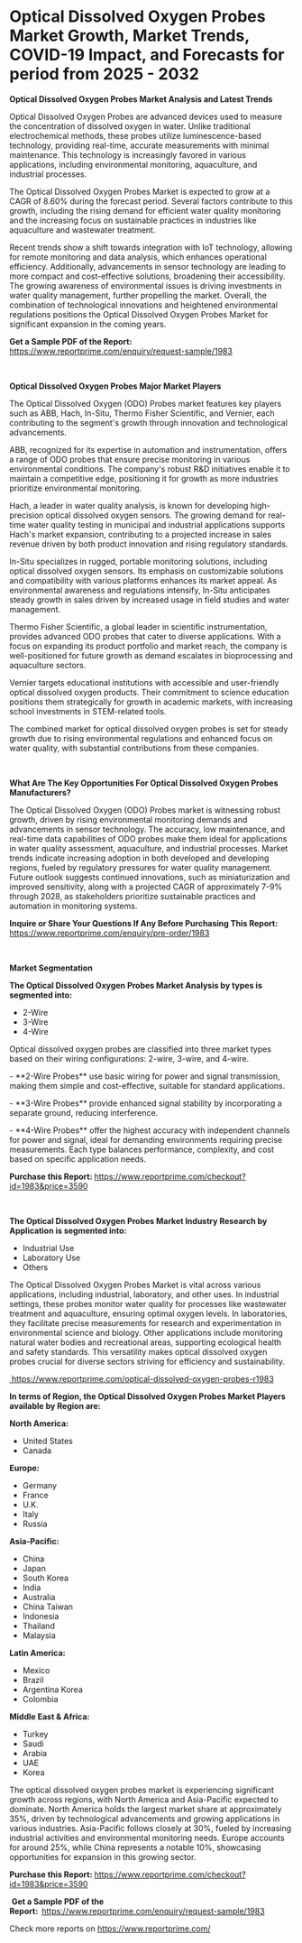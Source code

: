 <p><h1>Optical Dissolved Oxygen Probes Market Growth, Market Trends, COVID-19 Impact, and Forecasts for period from 2025 - 2032</h1></p><p><strong>Optical Dissolved Oxygen Probes Market Analysis and Latest Trends</strong></p>
<p><p>Optical Dissolved Oxygen Probes are advanced devices used to measure the concentration of dissolved oxygen in water. Unlike traditional electrochemical methods, these probes utilize luminescence-based technology, providing real-time, accurate measurements with minimal maintenance. This technology is increasingly favored in various applications, including environmental monitoring, aquaculture, and industrial processes.</p><p>The Optical Dissolved Oxygen Probes Market is expected to grow at a CAGR of 8.60% during the forecast period. Several factors contribute to this growth, including the rising demand for efficient water quality monitoring and the increasing focus on sustainable practices in industries like aquaculture and wastewater treatment. </p><p>Recent trends show a shift towards integration with IoT technology, allowing for remote monitoring and data analysis, which enhances operational efficiency. Additionally, advancements in sensor technology are leading to more compact and cost-effective solutions, broadening their accessibility. The growing awareness of environmental issues is driving investments in water quality management, further propelling the market. Overall, the combination of technological innovations and heightened environmental regulations positions the Optical Dissolved Oxygen Probes Market for significant expansion in the coming years.</p></p>
<p><strong>Get a Sample PDF of the Report:&nbsp;</strong> <a href="https://www.reportprime.com/enquiry/request-sample/1983?utm_campaign=2730&utm_medium=2&utm_source=Github&utm_content=ia&utm_term=18032025&utm_id=optical-dissolved-oxygen-probes">https://www.reportprime.com/enquiry/request-sample/1983</a></p>
<p>&nbsp;</p>
<p><strong>Optical Dissolved Oxygen Probes Major Market Players</strong></p>
<p><p>The Optical Dissolved Oxygen (ODO) Probes market features key players such as ABB, Hach, In-Situ, Thermo Fisher Scientific, and Vernier, each contributing to the segment's growth through innovation and technological advancements. </p><p>ABB, recognized for its expertise in automation and instrumentation, offers a range of ODO probes that ensure precise monitoring in various environmental conditions. The company's robust R&D initiatives enable it to maintain a competitive edge, positioning it for growth as more industries prioritize environmental monitoring.</p><p>Hach, a leader in water quality analysis, is known for developing high-precision optical dissolved oxygen sensors. The growing demand for real-time water quality testing in municipal and industrial applications supports Hach's market expansion, contributing to a projected increase in sales revenue driven by both product innovation and rising regulatory standards.</p><p>In-Situ specializes in rugged, portable monitoring solutions, including optical dissolved oxygen sensors. Its emphasis on customizable solutions and compatibility with various platforms enhances its market appeal. As environmental awareness and regulations intensify, In-Situ anticipates steady growth in sales driven by increased usage in field studies and water management.</p><p>Thermo Fisher Scientific, a global leader in scientific instrumentation, provides advanced ODO probes that cater to diverse applications. With a focus on expanding its product portfolio and market reach, the company is well-positioned for future growth as demand escalates in bioprocessing and aquaculture sectors.</p><p>Vernier targets educational institutions with accessible and user-friendly optical dissolved oxygen products. Their commitment to science education positions them strategically for growth in academic markets, with increasing school investments in STEM-related tools.</p><p>The combined market for optical dissolved oxygen probes is set for steady growth due to rising environmental regulations and enhanced focus on water quality, with substantial contributions from these companies.</p></p>
<p>&nbsp;</p>
<p><strong>What Are The Key Opportunities For Optical Dissolved Oxygen Probes Manufacturers?</strong></p>
<p><p>The Optical Dissolved Oxygen (ODO) Probes market is witnessing robust growth, driven by rising environmental monitoring demands and advancements in sensor technology. The accuracy, low maintenance, and real-time data capabilities of ODO probes make them ideal for applications in water quality assessment, aquaculture, and industrial processes. Market trends indicate increasing adoption in both developed and developing regions, fueled by regulatory pressures for water quality management. Future outlook suggests continued innovations, such as miniaturization and improved sensitivity, along with a projected CAGR of approximately 7-9% through 2028, as stakeholders prioritize sustainable practices and automation in monitoring systems.</p></p>
<p><strong>Inquire or Share Your Questions If Any Before Purchasing This Report:</strong> <a href="https://www.reportprime.com/enquiry/pre-order/1983?utm_campaign=2730&utm_medium=2&utm_source=Github&utm_content=ia&utm_term=18032025&utm_id=optical-dissolved-oxygen-probes">https://www.reportprime.com/enquiry/pre-order/1983</a></p>
<p>&nbsp;</p>
<p><strong>Market Segmentation</strong></p>
<p><strong>The Optical Dissolved Oxygen Probes Market Analysis by types is segmented into:</strong></p>
<p><ul><li>2-Wire</li><li>3-Wire</li><li>4-Wire</li></ul></p>
<p><p>Optical dissolved oxygen probes are classified into three market types based on their wiring configurations: 2-wire, 3-wire, and 4-wire. </p><p>- **2-Wire Probes** use basic wiring for power and signal transmission, making them simple and cost-effective, suitable for standard applications. </p><p>- **3-Wire Probes** provide enhanced signal stability by incorporating a separate ground, reducing interference. </p><p>- **4-Wire Probes** offer the highest accuracy with independent channels for power and signal, ideal for demanding environments requiring precise measurements. Each type balances performance, complexity, and cost based on specific application needs.</p></p>
<p><strong>Purchase this Report:&nbsp;</strong><a href="https://www.reportprime.com/checkout?id=1983&price=3590&utm_campaign=2730&utm_medium=2&utm_source=Github&utm_content=ia&utm_term=18032025&utm_id=optical-dissolved-oxygen-probes">https://www.reportprime.com/checkout?id=1983&price=3590</a></p>
<p>&nbsp;</p>
<p><strong>The Optical Dissolved Oxygen Probes Market Industry Research by Application is segmented into:</strong></p>
<p><ul><li>Industrial Use</li><li>Laboratory Use</li><li>Others</li></ul></p>
<p><p>The Optical Dissolved Oxygen Probes Market is vital across various applications, including industrial, laboratory, and other uses. In industrial settings, these probes monitor water quality for processes like wastewater treatment and aquaculture, ensuring optimal oxygen levels. In laboratories, they facilitate precise measurements for research and experimentation in environmental science and biology. Other applications include monitoring natural water bodies and recreational areas, supporting ecological health and safety standards. This versatility makes optical dissolved oxygen probes crucial for diverse sectors striving for efficiency and sustainability.</p></p>
<p><a href="https://www.reportprime.com/optical-dissolved-oxygen-probes-r1983?utm_campaign=2730&utm_medium=2&utm_source=Github&utm_content=ia&utm_term=18032025&utm_id=optical-dissolved-oxygen-probes">&nbsp;https://www.reportprime.com/optical-dissolved-oxygen-probes-r1983</a></p>
<p><strong>In terms of Region, the Optical Dissolved Oxygen Probes Market Players available by Region are:</strong></p>
<p>
    <p> <strong> North America: </strong>
        <ul>
            <li>United States</li>
            <li>Canada</li>
        </ul>
        </p> 
    <p> <strong> Europe: </strong>
        <ul>
            <li>Germany</li>
            <li>France</li>
            <li>U.K.</li>
            <li>Italy</li>
            <li>Russia</li>
        </ul>
        </p> 
    <p> <strong> Asia-Pacific: </strong>
        <ul>
            <li>China</li>
            <li>Japan</li>
            <li>South Korea</li>
            <li>India</li>
            <li>Australia</li>
            <li>China Taiwan</li>
            <li>Indonesia</li>
            <li>Thailand</li>
            <li>Malaysia</li>
        </ul>
        </p> 
    <p> <strong> Latin America: </strong>
        <ul>
            <li>Mexico</li>
            <li>Brazil</li>
            <li>Argentina Korea</li>
            <li>Colombia</li>
        </ul>
        </p> 
    <p> <strong> Middle East & Africa: </strong>
        <ul>
            <li>Turkey</li>
            <li>Saudi</li>
            <li>Arabia</li>
            <li>UAE</li>
            <li>Korea</li>
        </ul>
    </p>
    </p>
<p><p>The optical dissolved oxygen probes market is experiencing significant growth across regions, with North America and Asia-Pacific expected to dominate. North America holds the largest market share at approximately 35%, driven by technological advancements and growing applications in various industries. Asia-Pacific follows closely at 30%, fueled by increasing industrial activities and environmental monitoring needs. Europe accounts for around 25%, while China represents a notable 10%, showcasing opportunities for expansion in this growing sector.</p></p>
<p><strong>Purchase this Report: </strong><a href="https://www.reportprime.com/checkout?id=1983&price=3590&utm_campaign=2730&utm_medium=2&utm_source=Github&utm_content=ia&utm_term=18032025&utm_id=optical-dissolved-oxygen-probes">https://www.reportprime.com/checkout?id=1983&price=3590</a></p>
<p>&nbsp;<strong>Get a Sample PDF of the Report:&nbsp;&nbsp;</strong><a href="https://www.reportprime.com/enquiry/request-sample/1983?utm_campaign=2730&utm_medium=2&utm_source=Github&utm_content=ia&utm_term=18032025&utm_id=optical-dissolved-oxygen-probes">https://www.reportprime.com/enquiry/request-sample/1983</a></p>
<p><strong></strong></p>
<p>Check more reports on <a href="https://www.reportprime.com/?utm_campaign=2730&utm_medium=2&utm_source=Github&utm_content=ia&utm_term=18032025&utm_id=optical-dissolved-oxygen-probes">https://www.reportprime.com/</a></p>